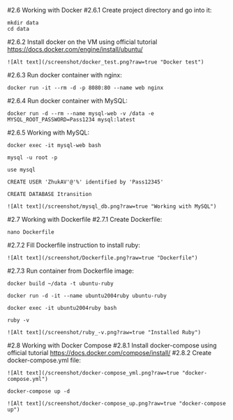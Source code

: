 #2.6 Working with Docker 
#2.6.1 Create project directory and go into it:
	
	mkdir data
	cd data
	
#2.6.2 Install docker on the VM using official tutorial https://docs.docker.com/engine/install/ubuntu/

	![Alt text](/screenshot/docker_test.png?raw=true "Docker test")

#2.6.3 Run docker container with nginx:
	
	docker run -it --rm -d -p 8080:80 --name web nginx
	
#2.6.4 Run docker container with MySQL:

	docker run -d --rm --name mysql-web -v /data -e MYSQL_ROOT_PASSWORD=Pass1234 mysql:latest
	
#2.6.5 Working with MySQL:
	
	docker exec -it mysql-web bash

	mysql -u root -p 
	
	use mysql
	
	CREATE USER 'ZhukAV'@'%' identified by 'Pass12345'
	
	CREATE DATABASE Itransition
	
	![Alt text](/screenshot/mysql_db.png?raw=true "Working with MySQL")
	
#2.7 Working with Dockerfile
#2.7.1 Create Dockerfile:
	
	nano Dockerfile
	
#2.7.2 Fill Dockerfile instruction to install ruby:

	![Alt text](/screenshot/Dockerfile.png?raw=true "Dockerfile")
	
#2.7.3 Run container from Dockerfile image:

	docker build ~/data -t ubuntu-ruby
	
	docker run -d -it --name ubuntu2004ruby ubuntu-ruby
	
	docker exec -it ubuntu2004ruby bash
	
	ruby -v 
	
	![Alt text](/screenshot/ruby_-v.png?raw=true "Installed Ruby")

#2.8 Working with Docker Compose
#2.8.1 Install docker-compose using official tutorial https://docs.docker.com/compose/install/
#2.8.2 Create docker-compose.yml file:
	
	![Alt text](/screenshot/docker-compose_yml.png?raw=true "docker-compose.yml")
	
	docker-compose up -d
	
	![Alt text](/screenshot/docker-compose_up.png?raw=true "docker-compose up")

	


